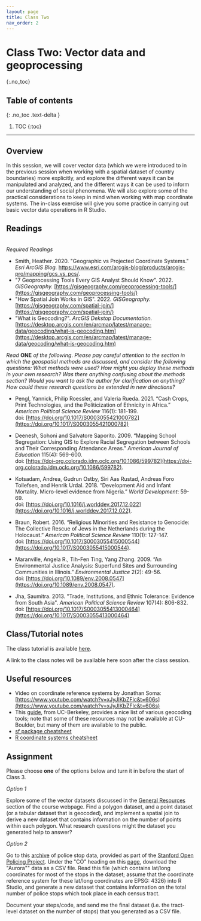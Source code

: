 ```yaml
---
layout: page
title: Class Two
nav_order: 2
---
```


# Class Two: Vector data and geoprocessing
{:.no_toc}

## Table of contents
{: .no_toc .text-delta }

1. TOC
{:toc}

---

## Overview

In this session, we will cover vector data (which we were introduced to in the previous session when working with a spatial dataset of country boundaries) more explicitly, and explore the different ways it can be manipulated and analyzed, and the different ways it can be used to inform our understanding of social phenomena. We will also explore some of the practical considerations to keep in mind when working with map coordinate systems. The in-class exercise will give you some practice in carrying out basic vector data operations in R Studio. 

## Readings
\
*Required Readings*

* Smith, Heather. 2020. "Geographic vs Projected Coordinate Systems." *Esri ArcGIS Blog.* https://www.esri.com/arcgis-blog/products/arcgis-pro/mapping/gcs_vs_pcs/. 
* "7 Geoprocessing Tools Every GIS Analyst Should Know". 2022. *GISGeography.* [https://gisgeography.com/geoprocessing-tools/](https://gisgeography.com/geoprocessing-tools/) 
* "How Spatial Join Works in GIS". 2022. *GISGeography.* [https://gisgeography.com/spatial-join/](https://gisgeography.com/spatial-join/)
* "What is Geocoding?". *ArcGIS Dekstop Documentation.* [https://desktop.arcgis.com/en/arcmap/latest/manage-data/geocoding/what-is-geocoding.htm](https://desktop.arcgis.com/en/arcmap/latest/manage-data/geocoding/what-is-geocoding.htm) 

*Read* **ONE** *of the following*. *Please pay careful attention to the section in which the geospatial methods are discussed, and consider the following questions: What methods were used? How might you deploy these methods in your own research? Was there anything confusing about the methods section? Would you want to ask the author for clarification on anything? How could these research questions be extended in new directions?* 

* Pengl, Yannick, Philip Roessler, and Valeria Rueda. 2021. “Cash Crops, Print Technologies, and the Politicization of Ethnicity in Africa.” *American Political Science Review* 116(1): 181-199.\
doi: [https://doi.org/10.1017/S0003055421000782](https://doi.org/10.1017/S0003055421000782)

* Deenesh, Sohoni and Salvatore Saporito. 2009. “Mapping School Segregation: Using GIS to Explore Racial Segregation between Schools and Their Corresponding Attendance Areas.” *American Journal of Education* 115(4): 569-600.\
doi: [https://doi-org.colorado.idm.oclc.org/10.1086/599782](https://doi-org.colorado.idm.oclc.org/10.1086/599782).

* Kotsadam, Andrea, Gudrun Ostby, Siri Aas Rustad, Andreas Foro Tollefsen, and Henrik Urdal. 2018. “Development Aid and Infant Mortality. Micro-level evidence from Nigeria.” *World Development*: 59-69.\
doi: [https://doi.org/10.1016/j.worlddev.2017.12.022](https://doi.org/10.1016/j.worlddev.2017.12.022). 

* Braun, Robert. 2016. “Religious Minorities and Resistance to Genocide: The Collective Rescue of Jews in the Netherlands during the Holocaust.” *American Political Science Review* 110(1): 127-147.\
doi: [https://doi.org/10.1017/S0003055415000544](https://doi.org/10.1017/S0003055415000544). 

* Maranville, Angela R., Tih-Fen Ting, Yang Zhang. 2009. “An Environmental Justice Analysis: Superfund Sites and Surrounding Communities in Illinois.” *Environmental Justice* 2(2): 49-56.\
doi: [https://doi.org/10.1089/env.2008.0547](https://doi.org/10.1089/env.2008.0547).

* Jha, Saumitra. 2013. "Trade, Institutions, and Ethnic Tolerance: Evidence from South Asia". *American Political Science Review* 107(4): 806-832.\
doi: [https://doi.org/10.1017/S0003055413000464](https://doi.org/10.1017/S0003055413000464)

## Class/Tutorial notes

The class tutorial is available [here](class_notes/class2/class2_tutorial.html). 

A link to the class notes will be available here soon after the class session. 

## Useful resources

* Video on coordinate reference systems by Jonathan Soma: [https://www.youtube.com/watch?v=xJyJlKbZFlc&t=606s](https://www.youtube.com/watch?v=xJyJlKbZFlc&t=606s)
* This [guide](https://guides.lib.berkeley.edu/gis/geocoding), from UC-Berkeley, provides a nice list of various geocoding tools; note that some of these resources may not be available at CU-Boulder, but many of them are available to the public. 
* [sf package cheatsheet](https://github.com/rstudio/cheatsheets/blob/main/sf.pdf)
* [R coordinate systems cheatsheet](https://www.nceas.ucsb.edu/sites/default/files/2020-04/OverviewCoordinateReferenceSystems.pdf)

## Assignment

Please choose **one** of the options below and turn it in before the start of Class 3. 

*Option 1*

Explore some of the vector datasets discussed in the [General Resources](/resources.md) section of the course webpage. Find a polygon dataset, and a point dataset (or a tabular dataset that is geocoded), and implement a spatial join to derive a new dataset that contains information on the number of points within each polygon. What research questions might the dataset you generated help to answer? 

*Option 2* 

Go to this [archive](https://openpolicing.stanford.edu/data/) of police stop data, provided as part of the [Stanford Open Policing Project](https://openpolicing.stanford.edu/). Under the "CO" heading on this [page](https://openpolicing.stanford.edu/data/), download the "Aurora"" data as a CSV file. Read this file (which contains lat/long coordinates for most of the stops in the dataset; assume that the coordinate reference system for these lat/long coordinates are EPSG: 4326) into R Studio, and generate a new dataset that contains information on the total number of police stops which took place in each census tract. 

Document your steps/code, and send me the final dataset (i.e. the tract-level dataset on the number of stops) that you generated as a CSV file. 





